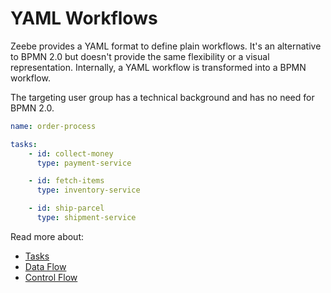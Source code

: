 # YAML Workflows

Zeebe provides a YAML format to define plain workflows. It's an alternative to BPMN 2.0 but doesn't provide the same flexibility or a visual representation. Internally, a YAML workflow is transformed into a BPMN workflow.

The targeting user group has a technical background and has no need for BPMN 2.0.

```yaml
name: order-process

tasks:
    - id: collect-money
      type: payment-service

    - id: fetch-items
      type: inventory-service

    - id: ship-parcel
      type: shipment-service
```

Read more about:

* [Tasks](yaml-workflows/tasks.html)
* [Data Flow](yaml-workflows/data-flow.html)
* [Control Flow](yaml-workflows/control-flow.html)
